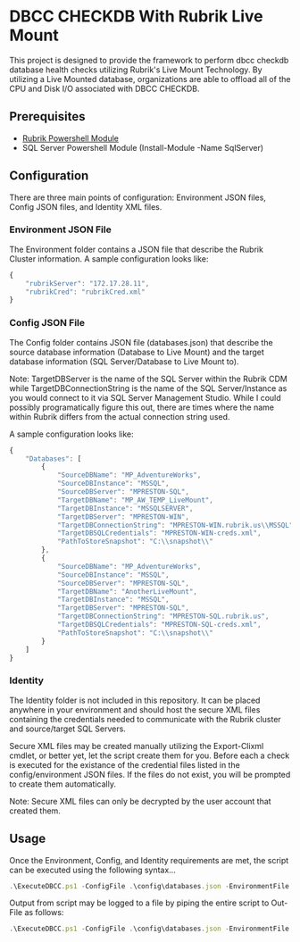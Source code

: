 # DBCC CHECKDB With Rubrik Live Mount

This project is designed to provide the framework to perform dbcc checkdb database health checks utilizing Rubrik's Live Mount Technology. By utilizing a Live Mounted database, organizations are able to offload all of the CPU and Disk I/O associated with DBCC CHECKDB.

## Prerequisites
 - [Rubrik Powershell Module](https://github.com/rubrikinc/PowerShell-Module)
 - SQL Server Powershell Module (Install-Module -Name SqlServer)
 
## Configuration

There are three main points of configuration: Environment JSON files, Config JSON files, and Identity XML files.

### Environment JSON File

The Environment folder contains a JSON file that describe the Rubrik Cluster information. A sample configuration looks like:
```javascript
{
    "rubrikServer": "172.17.28.11",
    "rubrikCred": "rubrikCred.xml"
}
```
### Config JSON File

The Config folder contains JSON file (databases.json) that describe the source database information (Database to Live Mount) and the target database information (SQL Server/Database to Live Mount to). 

Note: TargetDBServer is the name of the SQL Server within the Rubrik CDM while TargetDBConnectionString is the name of the SQL Server/Instance as you would connect to it via SQL Server Management Studio. While I could possibly programatically figure this out, there are times where the name within Rubrik differs from the actual connection string used.  

A sample configuration looks like:
```javascript
{
    "Databases": [
        {
            "SourceDBName": "MP_AdventureWorks",
            "SourceDBInstance": "MSSQL",
            "SourceDBServer": "MPRESTON-SQL",
            "TargetDBName": "MP_AW_TEMP_LiveMount",
            "TargetDBInstance": "MSSQLSERVER",
            "TargetDBServer": "MPRESTON-WIN",
            "TargetDBConnectionString": "MPRESTON-WIN.rubrik.us\\MSSQL",
            "TargetDBSQLCredentials": "MPRESTON-WIN-creds.xml",
            "PathToStoreSnapshot": "C:\\snapshot\\"
        },
        {
            "SourceDBName": "MP_AdventureWorks",
            "SourceDBInstance": "MSSQL",
            "SourceDBServer": "MPRESTON-SQL",
            "TargetDBName": "AnotherLiveMount",
            "TargetDBInstance": "MSSQL",
            "TargetDBServer": "MPRESTON-SQL",
            "TargetDBConnectionString": "MPRESTON-SQL.rubrik.us",
            "TargetDBSQLCredentials": "MPRESTON-SQL-creds.xml",
            "PathToStoreSnapshot": "C:\\snapshot\\"
        }
    ]
}
```
### Identity

The Identity folder is not included in this repository. It can be placed anywhere in your environment and should host the secure XML files containing the credentials needed to communicate with the Rubrik cluster and source/target SQL Servers.

Secure XML files may be created manually utilizing the Export-Clixml cmdlet, or better yet, let the script create them for you. Before each a check is executed for the existance of the credential files listed in the config/environment JSON files. If the files do not exist, you will be prompted to create them automatically.

Note: Secure XML files can only be decrypted by the user account that created them.

## Usage

Once the Environment, Config, and Identity requirements are met, the script can be executed using the following syntax...
```javascript
.\ExecuteDBCC.ps1 -ConfigFile .\config\databases.json -EnvironmentFile .\environment\environment.json -IdentityPath .\identity
```
Output from script may be logged to a file by piping the entire script to Out-File as follows:
```javascript
.\ExecuteDBCC.ps1 -ConfigFile .\config\databases.json -EnvironmentFile .\environment\environment.json -IdentityPath .\identity | Out-File C:\scriptoutput.txt
```
